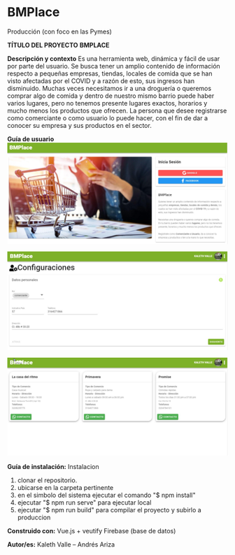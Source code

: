 # BMPlace
Producción (con foco en las Pymes)

**TÍTULO DEL PROYECTO**
**BMPLACE**

**Descripción y contexto**
 Es una herramienta web, dinámica y fácil de usar por parte del usuario. Se busca tener un amplio contenido de información respecto a pequeñas empresas, tiendas, locales de comida que se han visto afectadas por el COVID y a razón de esto, sus ingresos han disminuido. Muchas veces necesitamos ir a una droguería o queremos comprar algo de comida y dentro de nuestro mismo barrio puede haber varios lugares, pero no tenemos presente lugares exactos, horarios y mucho menos los productos que ofrecen. 
La persona que desee registrarse como comerciante o como usuario lo puede hacer, con el fin de dar a conocer su empresa y sus productos en el sector.

**Guía de usuario**
![alt text](https://github.com/andresariza10/BMPlace/blob/master/bmplace1.jpeg)

![alt text](https://github.com/andresariza10/BMPlace/blob/master/bmplace2.jpeg)

![alt text](https://github.com/andresariza10/BMPlace/blob/master/bmplace3.jpeg)

**Guía de instalación:** 
Instalacion
1. clonar el repositorio.
2. ubicarse en la carpeta pertinente
3. en el simbolo del sistema ejecutar el comando "$ npm install"
4. ejecutar "$ npm run serve" para ejecutar local
5. ejecutar "$ npm run build" para compilar el proyecto y subirlo a produccion

**Construido con:**
 Vue.js + veutify
Firebase (base de datos)

**Autor/es:**
Kaleth Valle – Andrés Ariza
